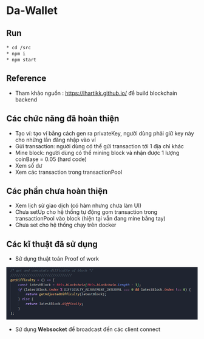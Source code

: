 # Da-Wallet

 ## Run
    * cd /src
    * npm i
    * npm start

 ## Reference
 - Tham khảo nguồn : https://lhartikk.github.io/ để build blockchain backend

 ## Các chức năng đã hoàn thiện
 - Tạo ví: tạo ví bằng cách gen ra privateKey, người dùng phải giữ key này cho những lần đăng nhập vào ví
 - Gửi transaction: người dùng có thể gửi transaction tới 1 địa chỉ khác
 - Mine block: người dùng có thể mining block và nhận được 1 lượng coinBase = 0.05 (hard code)
 - Xem số dư
 - Xem các transaction trong transactionPool

 ## Các phần chưa hoàn thiện
 - Xem lịch sử giao dịch (có hàm nhưng chưa làm UI)
 - Chưa setUp cho hệ thống tự động gom transaction trong transactionPool vào block (hiện tại vẫn đang mine bằng tay)
 - Chưa set cho hệ thống chạy trên docker

 ## Các kĩ thuật đã sử dụng
 - Sử dụng thuật toán <storng> Proof of work </strong> 
 <img src="./ProofOfWork.PNG"/>

 - Sử dụng <strong>Websocket</strong> để broadcast đến các client connect
 
 
